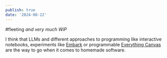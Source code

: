 ```yaml
---
publish: true
date: '2024-08-22'
---
```

#fleeting *and very much WiP*

I think that LLMs and different approaches to programming like interactive notebooks, experiments like [Embark](https://www.inkandswitch.com/embark/) or programmable [Everything Canvas](<../An everything canvas>) are the way to go when it comes to homemade software.
